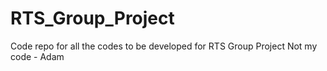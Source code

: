 # RTS_Group_Project
Code repo for all the codes to be developed for RTS Group Project
Not my code - Adam